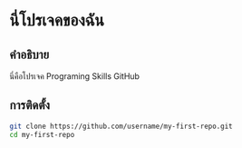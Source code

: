 # นี่โปรเจคของฉัน

## คำอธิบาย
นี่คือโปรเจค Programing Skills GitHub

## การติดตั้ง
```bash
git clone https://github.com/username/my-first-repo.git
cd my-first-repo
